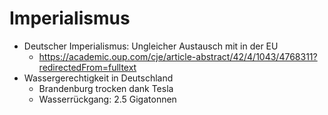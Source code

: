 # Imperialismus
+ Deutscher Imperialismus: Ungleicher Austausch mit in der EU
	+ https://academic.oup.com/cje/article-abstract/42/4/1043/4768311?redirectedFrom=fulltext
+ Wassergerechtigkeit in Deutschland
	+ Brandenburg trocken dank Tesla
	+ Wasserrückgang: 2.5 Gigatonnen